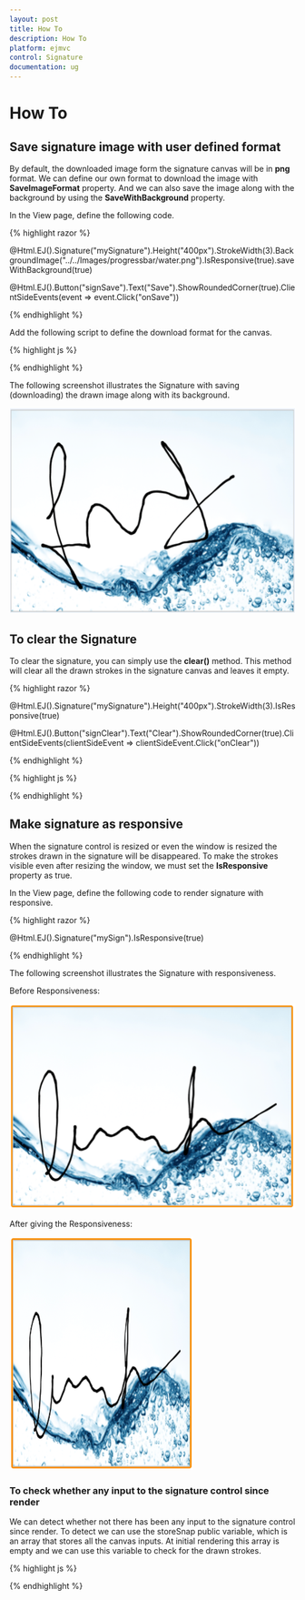 ```yaml
---
layout: post
title: How To
description: How To
platform: ejmvc
control: Signature
documentation: ug
---
```


# How To

## Save signature image with user defined format

By default, the downloaded image form the signature canvas will be in **png** format. We can define our own format to download the image with **SaveImageFormat** property. And we can also save the image along with the background by using the **SaveWithBackground** property.

In the View page, define the following code.

{% highlight razor %}

@Html.EJ().Signature("mySignature").Height("400px").StrokeWidth(3).BackgroundImage("../../Images/progressbar/water.png").IsResponsive(true).saveWithBackground(true)

 @Html.EJ().Button("signSave").Text("Save").ShowRoundedCorner(true).ClientSideEvents(event => event.Click("onSave")) 

{% endhighlight %}

Add the following script to define the download format for the canvas.

{% highlight js %}

<script type="text/javascript">

     function onSave() {
            var sign = $("#mySignature").ejSignature("instance");
            sign.option("saveImageFormat", "jpg") 
            sign.save("mySignature");
        }

    </script>

{% endhighlight %}


The following screenshot illustrates the Signature with saving (downloading) the drawn image along with its background.

![](how_to_images\savesignatureimagewithuserdefinedformat_img1.png)


## To clear the Signature

To clear the signature, you can simply use the **clear()** method. This method will clear all the drawn strokes in the signature canvas and leaves it empty.

{% highlight razor %}

@Html.EJ().Signature("mySignature").Height("400px").StrokeWidth(3).IsResponsive(true)

 @Html.EJ().Button("signClear").Text("Clear").ShowRoundedCorner(true).ClientSideEvents(clientSideEvent => clientSideEvent.Click("onClear")) 

{% endhighlight %}

{% highlight js %}

<script type="text/javascript">
    function onsave() {
            var sign = $("#mySignature").ejSignature("instance");
            sign.clear();
        }
 </script>

{% endhighlight %}

## Make signature as responsive

When the signature control is resized or even the window is resized the strokes drawn in the signature will be disappeared. To make the strokes visible even after resizing the window, we must set the **IsResponsive** property as true.

In the View page, define the following code to render signature with responsive.

{% highlight razor %}

  @Html.EJ().Signature("mySign").IsResponsive(true)

{% endhighlight %}


The following screenshot illustrates the Signature with responsiveness.

Before Responsiveness:

![](how_to_images\makesignatureasresponsive_img1.png)

After giving the Responsiveness:

![](how_to_images\makesignatureasresponsive_img2.png)

### To check whether any input to the signature control since render

We can detect whether not there has been any input to the signature control since render. To detect we can use the storeSnap public variable, which is an array that stores all the canvas inputs. At initial rendering this array is empty and we can use this variable to check for the drawn strokes.


{% highlight js %}

   <script type="text/javascript">
      var sign = $("#signature").ejSignature("instance");

            if (ej.isNullOrUndefined(sign.storeSnap)) {
               
                //Something

            }
    </script>   

{% endhighlight %}